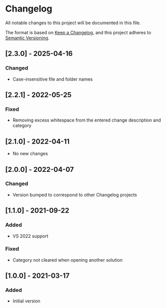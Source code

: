 # Changelog
All notable changes to this project will be documented in this file.

The format is based on [Keep a Changelog](https://keepachangelog.com/en/1.0.0/),
and this project adheres to [Semantic Versioning](https://semver.org/spec/v2.0.0.html).

## [2.3.0] - 2025-04-16
### Changed
- Case-insensitive file and folder names

## [2.2.1] - 2022-05-25
### Fixed
- Removing excess whitespace from the entered change description and category

## [2.1.0] - 2022-04-11
- No new changes

## [2.0.0] - 2022-04-07
### Changed
- Version bumped to correspond to other Changelog projects

## [1.1.0] - 2021-09-22
### Added
- VS 2022 support

### Fixed
- Category not cleared when opening another solution

## [1.0.0] - 2021-03-17
### Added
- Initial version

